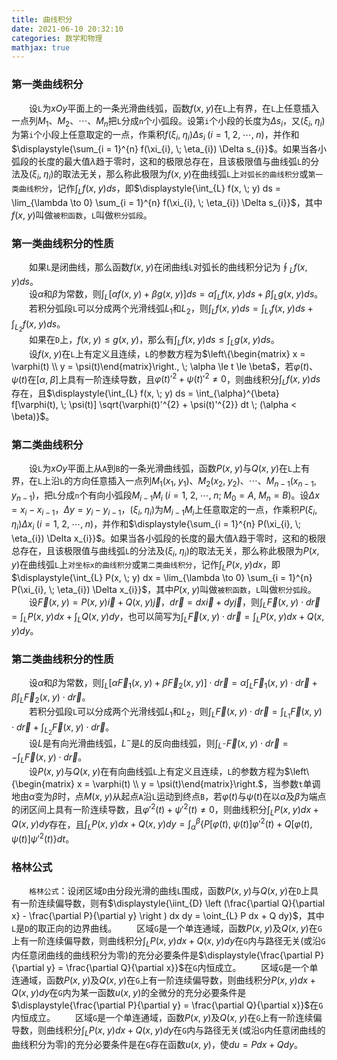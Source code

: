 ```yaml
---
title: 曲线积分
date: 2021-06-10 20:32:10
categories: 数学和物理
mathjax: true
---
```

### 第一类曲线积分

&emsp;&emsp;设`L`为$xOy$平面上的一条光滑曲线弧，函数$f(x, \; y)$在`L`上有界，在`L`上任意插入一点列$M_1$、$M_2$、$\cdots$、$M_n$把`L`分成`n`个小弧段。设第`i`个小段的长度为$\Delta s_i$，又$(\xi_{i}, \; \eta_{i})$为第`i`个小段上任意取定的一点，作乘积$f(\xi_{i}, \; \eta_{i}) \Delta s_i \; (i = 1, \; 2, \; \cdots, \; n)$，并作和$\displaystyle{\sum_{i = 1}^{n} f(\xi_{i}, \; \eta_{i}) \Delta s_{i}}$。如果当各小弧段的长度的最大值$\lambda$趋于零时，这和的极限总存在，且该极限值与曲线弧`L`的分法及$(\xi_{i}, \; \eta_{i})$的取法无关，那么称此极限为$f(x, \; y)$在曲线弧`L`上`对弧长的曲线积分`或`第一类曲线积分`，记作$\displaystyle{\int_{L} f(x, \; y) ds}$，即$\displaystyle{\int_{L} f(x, \; y) ds = \lim_{\lambda \to 0} \sum_{i = 1}^{n} f(\xi_{i}, \; \eta_{i}) \Delta s_{i}}$，其中$f(x, \; y)$叫做`被积函数`，`L`叫做`积分弧段`。<!--more-->

### 第一类曲线积分的性质

&emsp;&emsp;如果`L`是闭曲线，那么函数$f(x, \; y)$在闭曲线`L`对弧长的曲线积分记为$\displaystyle{\oint_{L} f(x, \; y) ds}$。<br>
&emsp;&emsp;设$\alpha$和$\beta$为常数，则$\displaystyle{\int_{L} [\alpha f(x, \; y) + \beta g(x, \; y)] ds = \alpha \int_{L} f(x, \; y) ds + \beta \int_{L} g(x, \; y) ds}$。<br>
&emsp;&emsp;若积分弧段`L`可以分成两个光滑线弧$L_1$和$L_2$，则$\displaystyle{\int_{L} f(x, \; y) ds = \int_{L_1} f(x, \; y) ds + \int_{L_2} f(x, \; y) ds}$。<br>
&emsp;&emsp;如果在`D`上，$f(x, \; y) \le g(x, \; y)$，那么有$\displaystyle{\int_{L} f(x, \; y) ds \le \int_{L} g(x, \; y) ds}$。<br>
&emsp;&emsp;设$f(x, \; y)$在`L`上有定义且连续，`L`的参数方程为$\left\{\begin{matrix} x = \varphi(t) \\ y = \psi(t)\end{matrix}\right., \; \alpha \le t \le \beta$，若$\varphi(t)$、$\psi(t)$在$[\alpha, \; \beta]$上具有一阶连续导数，且$\varphi(t)'^{2} + \psi(t)'^{2} \neq 0$，则曲线积分$\displaystyle{\int_{L} f(x, \; y) ds}$存在，且$\displaystyle{\int_{L} f(x, \; y) ds = \int_{\alpha}^{\beta} f[\varphi(t), \; \psi(t)] \sqrt{\varphi(t)'^{2} + \psi(t)'^{2}} dt \; (\alpha < \beta)}$。

### 第二类曲线积分

&emsp;&emsp;设`L`为$xOy$平面上从`A`到`B`的一条光滑曲线弧，函数$P(x, \; y)$与$Q(x, \; y)$在`L`上有界，在`L`上沿`L`的方向任意插入一点列$M_1(x_1, \; y_1)$、$M_2(x_2, \; y_2)$、$\cdots$、$M_{n - 1}(x_{n - 1}, \; y_{n - 1})$，把`L`分成`n`个有向小弧段$M_{i - 1}M_{i} \; (i = 1, \; 2, \; \cdots, \; n; \; M_0 = A, \; M_n = B)$。设$\Delta x = x_{i} - x_{i - 1}$，$\Delta y = y_{i} - y_{i - 1}$，$(\xi_{i}, \; \eta_{i})$为$M_{i - 1}M_{i}$上任意取定的一点，作乘积$P(\xi_{i}, \; \eta_{i}) \Delta x_i \; (i = 1, \; 2, \; \cdots, \; n)$，并作和$\displaystyle{\sum_{i = 1}^{n} P(\xi_{i}, \; \eta_{i}) \Delta x_{i}}$。如果当各小弧段的长度的最大值$\lambda$趋于零时，这和的极限总存在，且该极限值与曲线弧`L`的分法及$(\xi_{i}, \; \eta_{i})$的取法无关，那么称此极限为$P(x, \; y)$在曲线弧`L`上`对坐标x的曲线积分`或`第二类曲线积分`，记作$\displaystyle{\int_{L} P(x, \; y) dx}$，即$\displaystyle{\int_{L} P(x, \; y) dx = \lim_{\lambda \to 0} \sum_{i = 1}^{n} P(\xi_{i}, \; \eta_{i}) \Delta x_{i}}$，其中$P(x, \; y)$叫做`被积函数`，`L`叫做`积分弧段`。
&emsp;&emsp;设$\vec{F}(x, \; y) = P(x, \; y) \vec{i} + Q(x, \; y) \vec{j}$，$d \vec{r} = dx \vec{i} + dy \vec{j}$，则$\displaystyle{\int_{L} \vec{F}(x, \; y) \cdot d \vec{r} = \int_{L} P(x, \; y) dx + \int_{L} Q(x, \; y) dy}$，也可以简写为$\displaystyle{\int_{L} \vec{F}(x, \; y) \cdot d \vec{r} = \int_{L} P(x, \; y) dx + Q(x, \; y) dy}$。

### 第二类曲线积分的性质

&emsp;&emsp;设$\alpha$和$\beta$为常数，则$\displaystyle{\int_{L} [\alpha \vec{F}_1(x, \; y) + \beta \vec{F}_2(x, \; y)] \cdot d \vec{r} = \alpha \int_{L} \vec{F}_1(x, \; y) \cdot d \vec{r} + \beta \int_{L} \vec{F}_2(x, \; y) \cdot d \vec{r}}$。<br>
&emsp;&emsp;若积分弧段`L`可以分成两个光滑线弧$L_1$和$L_2$，则$\displaystyle{\int_{L} \vec{F}(x, \; y) \cdot d \vec{r} = \int_{L_1} \vec{F}(x, \; y) \cdot d \vec{r} + \int_{L_2} \vec{F}(x, \; y) \cdot d \vec{r}}$。<br>
&emsp;&emsp;设$L$是有向光滑曲线弧，$L^{-}$是$L$的反向曲线弧，则$\displaystyle{\int_{L^{-}} \vec{F}(x, \; y) \cdot d \vec{r} = - \int_{L} \vec{F}(x, \; y) \cdot d \vec{r}}$。<br>
&emsp;&emsp;设$P(x, \; y)$与$Q(x, \; y)$在有向曲线弧`L`上有定义且连续，`L`的参数方程为$\left\{\begin{matrix} x = \varphi(t) \\ y = \psi(t)\end{matrix}\right.$，当参数`t`单调地由$\alpha$变为$\beta$时，点$M(x, \; y)$从起点`A`沿`L`运动到终点`B`，若$\varphi(t)$与$\psi(t)$在以$\alpha$及$\beta$为端点的闭区间上具有一阶连续导数，且$\varphi'^{2}(t) + \psi'^{2}(t) \neq 0$，则曲线积分$\displaystyle{\int_{L} P(x, \; y) dx + Q(x, \; y) dy}$存在，且$\displaystyle{\int_{L} P(x, \; y) dx + Q(x, \; y) dy = \int_{\alpha}^{\beta} \{P[\varphi(t), \; \psi(t)] \varphi'^{2}(t) + Q[\varphi(t), \; \psi(t)] \psi'^{2}(t) \}dt}$。

### 格林公式

&emsp;&emsp;`格林公式`：设闭区域`D`由分段光滑的曲线`L`围成，函数$P(x, \; y)$与$Q(x, \; y)$在`D`上具有一阶连续偏导数，则有$\displaystyle{\iint_{D} \left (\frac{\partial Q}{\partial x} - \frac{\partial P}{\partial y} \right ) dx dy = \oint_{L} P dx + Q dy}$，其中`L`是`D`的取正向的边界曲线。
&emsp;&emsp;区域`G`是一个单连通域，函数$P(x, \; y)$及$Q(x, \; y)$在`G`上有一阶连续偏导数，则曲线积分$\displaystyle{\int_{L} P(x, \; y) dx + Q(x, \; y) dy}$在`G`内与路径无关(或沿`G`内任意闭曲线的曲线积分为零)的充分必要条件是$\displaystyle{\frac{\partial P}{\partial y} = \frac{\partial Q}{\partial x}}$在`G`内恒成立。
&emsp;&emsp;区域`G`是一个单连通域，函数$P(x, \; y)$及$Q(x, \; y)$在`G`上有一阶连续偏导数，则曲线积分$P(x, \; y) dx + Q(x, \; y) dy$在`G`内为某一函数$u(x, \; y)$的全微分的充分必要条件是$\displaystyle{\frac{\partial P}{\partial y} = \frac{\partial Q}{\partial x}}$在`G`内恒成立。
&emsp;&emsp;区域`G`是一个单连通域，函数$P(x, \; y)$及$Q(x, \; y)$在`G`上有一阶连续偏导数，则曲线积分$\displaystyle{\int_{L} P(x, \; y) dx + Q(x, \; y) dy}$在`G`内与路径无关(或沿`G`内任意闭曲线的曲线积分为零)的充分必要条件是在`G`存在函数$u(x, \; y)$，使$du = Pdx + Qdy$。<br>